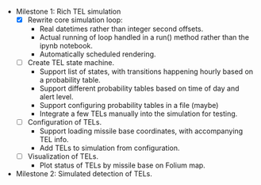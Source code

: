 * Milestone 1: Rich TEL simulation
    - [X] Rewrite core simulation loop:
        - Real datetimes rather than integer second offsets.
        - Actual running of loop handled in a run() method rather than the ipynb notebook.
        - Automatically scheduled rendering.
    - [ ] Create TEL state machine.
        - Support list of states, with transitions happening hourly based on a probability table.
        - Support different probability tables based on time of day and alert level.
        - Support configuring probability tables in a file (maybe)
        - Integrate a few TELs manually into the simulation for testing.
    - [ ] Configuration of TELs.
        - Support loading missile base coordinates, with accompanying TEL info.
        - Add TELs to simulation from configuration.
    - [ ] Visualization of TELs.
        - Plot status of TELs by missile base on Folium map.

* Milestone 2: Simulated detection of TELs.